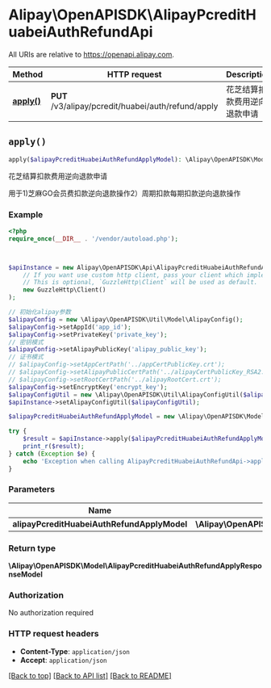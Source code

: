 # Alipay\OpenAPISDK\AlipayPcreditHuabeiAuthRefundApi

All URIs are relative to https://openapi.alipay.com.

Method | HTTP request | Description
------------- | ------------- | -------------
[**apply()**](AlipayPcreditHuabeiAuthRefundApi.md#apply) | **PUT** /v3/alipay/pcredit/huabei/auth/refund/apply | 花芝结算扣款费用逆向退款申请


## `apply()`

```php
apply($alipayPcreditHuabeiAuthRefundApplyModel): \Alipay\OpenAPISDK\Model\AlipayPcreditHuabeiAuthRefundApplyResponseModel
```

花芝结算扣款费用逆向退款申请

用于1)芝麻GO会员费扣款逆向退款操作2）周期扣款每期扣款逆向退款操作

### Example

```php
<?php
require_once(__DIR__ . '/vendor/autoload.php');



$apiInstance = new Alipay\OpenAPISDK\Api\AlipayPcreditHuabeiAuthRefundApi(
    // If you want use custom http client, pass your client which implements `GuzzleHttp\ClientInterface`.
    // This is optional, `GuzzleHttp\Client` will be used as default.
    new GuzzleHttp\Client()
);

// 初始化alipay参数
$alipayConfig = new \Alipay\OpenAPISDK\Util\Model\AlipayConfig();
$alipayConfig->setAppId('app_id');
$alipayConfig->setPrivateKey('private_key');
// 密钥模式
$alipayConfig->setAlipayPublicKey('alipay_public_key');
// 证书模式
// $alipayConfig->setAppCertPath('../appCertPublicKey.crt');
// $alipayConfig->setAlipayPublicCertPath('../alipayCertPublicKey_RSA2.crt');
// $alipayConfig->setRootCertPath('../alipayRootCert.crt');
$alipayConfig->setEncryptKey('encrypt_key');
$alipayConfigUtil = new \Alipay\OpenAPISDK\Util\AlipayConfigUtil($alipayConfig);
$apiInstance->setAlipayConfigUtil($alipayConfigUtil);

$alipayPcreditHuabeiAuthRefundApplyModel = new \Alipay\OpenAPISDK\Model\AlipayPcreditHuabeiAuthRefundApplyModel(); // \Alipay\OpenAPISDK\Model\AlipayPcreditHuabeiAuthRefundApplyModel

try {
    $result = $apiInstance->apply($alipayPcreditHuabeiAuthRefundApplyModel);
    print_r($result);
} catch (Exception $e) {
    echo 'Exception when calling AlipayPcreditHuabeiAuthRefundApi->apply: ', $e->getMessage(), PHP_EOL;
}
```

### Parameters

Name | Type | Description  | Notes
------------- | ------------- | ------------- | -------------
 **alipayPcreditHuabeiAuthRefundApplyModel** | **\Alipay\OpenAPISDK\Model\AlipayPcreditHuabeiAuthRefundApplyModel**|  | [optional]

### Return type

**\Alipay\OpenAPISDK\Model\AlipayPcreditHuabeiAuthRefundApplyResponseModel**

### Authorization

No authorization required

### HTTP request headers

- **Content-Type**: `application/json`
- **Accept**: `application/json`

[[Back to top]](#) [[Back to API list]](../../README.md#api-endpoints)
[[Back to README]](../../README.md)
